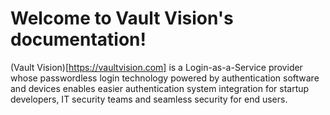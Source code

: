 Welcome to Vault Vision's documentation!
===================================

(Vault Vision)[https://vaultvision.com] is a Login-as-a-Service provider whose passwordless login technology powered by authentication software and devices enables easier authentication system integration for startup developers, IT security teams and seamless security for end users.